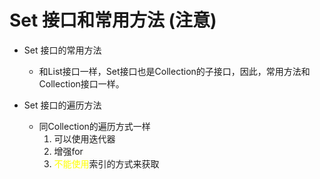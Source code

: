 # Set 接口和常用方法 (注意)

* Set 接口的常用方法
    * 和List接口一样，Set接口也是Collection的子接口，因此，常用方法和
Collection接口一样。

* Set 接口的遍历方法
  * 同Collection的遍历方式一样
    1. 可以使用迭代器
    2. 增强for
    3. <font color = yellow>不能使用</font>索引的方式来获取
